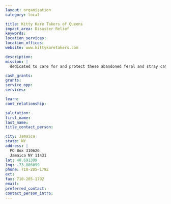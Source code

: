 ```yaml
---
layout: organization
category: local

title: Kitty Kare Takers of Queens
impact_area: Disaster Relief
keywords: 
location_services: 
location_offices: 
website: www.kittykaretakers.com

description: 
mission: |
  dedicated to care for and protect these abandoned feral and stray cats. We hope to reduce over-population and disease by preventing the birth of unwanted litters

cash_grants: 
grants: 
service_opp: 
services: 

learn: 
cont_relationship: 

salutation: 
first_name: 
last_name: 
title_contact_person: 

city: Jamaica
state: NY
address: |
  PO Box 310626  
  Jamaica NY 11431
lat: 40.691399
lng: -73.806099
phone: 718-205-1792
ext: 
fax: 710-205-1792
email: 
preferred_contact: 
contact_person_intro: 
---
```

